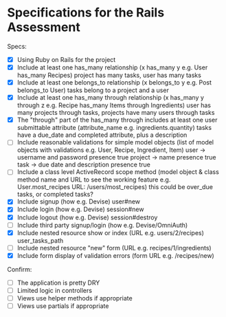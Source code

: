 # Specifications for the Rails Assessment

Specs:
- [x] Using Ruby on Rails for the project
- [x] Include at least one has_many relationship (x has_many y e.g. User has_many Recipes)
  project has many tasks, user has many tasks
- [x] Include at least one belongs_to relationship (x belongs_to y e.g. Post belongs_to User)
  tasks belong to a project and a user
- [x] Include at least one has_many through relationship (x has_many y through z e.g. Recipe has_many Items through Ingredients)
  user has many projects through tasks, projects have many users through tasks
- [x] The "through" part of the has_many through includes at least one user submittable attribute (attribute_name e.g. ingredients.quantity)
  tasks have a due_date and completed attribute, plus a description
- [ ] Include reasonable validations for simple model objects (list of model objects with validations e.g. User, Recipe, Ingredient, Item)
  user -> username and password presence true
  project -> name presence true
  task -> due date and description presence true 
- [ ] Include a class level ActiveRecord scope method (model object & class method name and URL to see the working feature e.g. User.most_recipes URL: /users/most_recipes)
  this could be over_due tasks, or completed tasks?
- [x] Include signup (how e.g. Devise)
  user#new
- [x] Include login (how e.g. Devise)
  session#new
- [x] Include logout (how e.g. Devise)
  session#destroy
- [ ] Include third party signup/login (how e.g. Devise/OmniAuth)
- [x] Include nested resource show or index (URL e.g. users/2/recipes)
  user_tasks_path
- [ ] Include nested resource "new" form (URL e.g. recipes/1/ingredients)
- [x] Include form display of validation errors (form URL e.g. /recipes/new)

Confirm:
- [ ] The application is pretty DRY
- [ ] Limited logic in controllers
- [ ] Views use helper methods if appropriate
- [ ] Views use partials if appropriate
